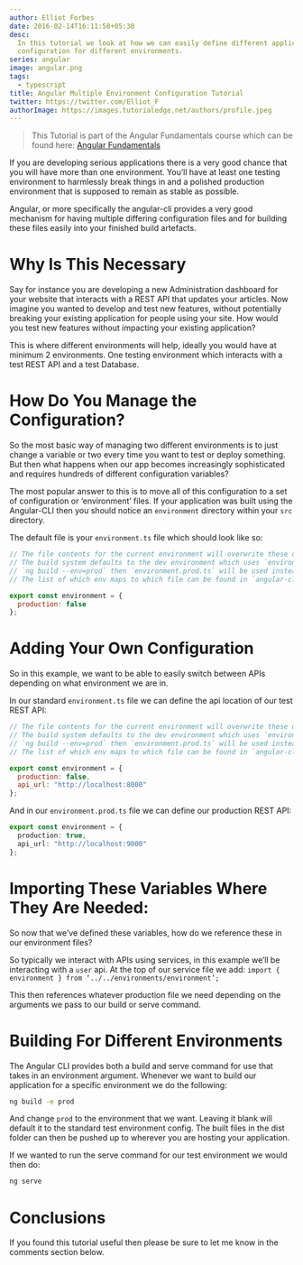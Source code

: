 ```yaml
---
author: Elliot Forbes
date: 2016-02-14T16:11:58+05:30
desc:
  In this tutorial we look at how we can easily define different application
  configuration for different environments.
series: angular
image: angular.png
tags:
  - typescript
title: Angular Multiple Environment Configuration Tutorial
twitter: https://twitter.com/Elliot_F
authorImage: https://images.tutorialedge.net/authors/profile.jpeg
---
```


> This Tutorial is part of the Angular Fundamentals course which can be found
> here:
> [Angular Fundamentals](https://tutorialedge.net/course/angular-2-fundamentals)

If you are developing serious applications there is a very good chance that you
will have more than one environment. You’ll have at least one testing
environment to harmlessly break things in and a polished production environment
that is supposed to remain as stable as possible.

Angular, or more specifically the angular-cli provides a very good mechanism for
having multiple differing configuration files and for building these files
easily into your finished build artefacts.

# Why Is This Necessary

Say for instance you are developing a new Administration dashboard for your
website that interacts with a REST API that updates your articles. Now imagine
you wanted to develop and test new features, without potentially breaking your
existing application for people using your site. How would you test new features
without impacting your existing application?

This is where different environments will help, ideally you would have at
minimum 2 environments. One testing environment which interacts with a test REST
API and a test Database.

# How Do You Manage the Configuration?

So the most basic way of managing two different environments is to just change a
variable or two every time you want to test or deploy something. But then what
happens when our app becomes increasingly sophisticated and requires hundreds of
different configuration variables?

The most popular answer to this is to move all of this configuration to a set of
configuration or ‘environment’ files. If your application was built using the
Angular-CLI then you should notice an `environment` directory within your `src`
directory.

The default file is your `environment.ts` file which should look like so:

```js
// The file contents for the current environment will overwrite these during build.
// The build system defaults to the dev environment which uses `environment.ts`, but if you do
// `ng build --env=prod` then `environment.prod.ts` will be used instead.
// The list of which env maps to which file can be found in `angular-cli.json`.

export const environment = {
  production: false
};
```

# Adding Your Own Configuration

So in this example, we want to be able to easily switch between APIs depending
on what environment we are in.

In our standard `environment.ts` file we can define the api location of our test
REST API:

```js
// The file contents for the current environment will overwrite these during build.
// The build system defaults to the dev environment which uses `environment.ts`, but if you do
// `ng build --env=prod` then `environment.prod.ts` will be used instead.
// The list of which env maps to which file can be found in `angular-cli.json`.

export const environment = {
  production: false,
  api_url: "http://localhost:8000"
};
```

And in our `environment.prod.ts` file we can define our production REST API:

```ts
export const environment = {
  production: true,
  api_url: "http://localhost:9000"
};
```

# Importing These Variables Where They Are Needed:

So now that we’ve defined these variables, how do we reference these in our
environment files?

So typically we interact with APIs using services, in this example we’ll be
interacting with a `user` api. At the top of our service file we add:
`import { environment } from ‘../../environments/environment’;`

This then references whatever production file we need depending on the arguments
we pass to our build or serve command.

# Building For Different Environments

The Angular CLI provides both a build and serve command for use that takes in an
environment argument. Whenever we want to build our application for a specific
environment we do the following:

```bash
ng build -e prod
```

And change `prod` to the environment that we want. Leaving it blank will default
it to the standard test environment config. The built files in the dist folder
can then be pushed up to wherever you are hosting your application.

If we wanted to run the serve command for our test environment we would then do:

```bash
ng serve
```

# Conclusions

If you found this tutorial useful then please be sure to let me know in the
comments section below.
